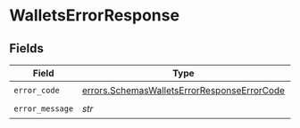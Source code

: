 # WalletsErrorResponse


## Fields

| Field                                                                                                      | Type                                                                                                       | Required                                                                                                   | Description                                                                                                |
| ---------------------------------------------------------------------------------------------------------- | ---------------------------------------------------------------------------------------------------------- | ---------------------------------------------------------------------------------------------------------- | ---------------------------------------------------------------------------------------------------------- |
| `error_code`                                                                                               | [errors.SchemasWalletsErrorResponseErrorCode](../../models/errors/schemaswalletserrorresponseerrorcode.md) | :heavy_check_mark:                                                                                         | N/A                                                                                                        |
| `error_message`                                                                                            | *str*                                                                                                      | :heavy_check_mark:                                                                                         | N/A                                                                                                        |